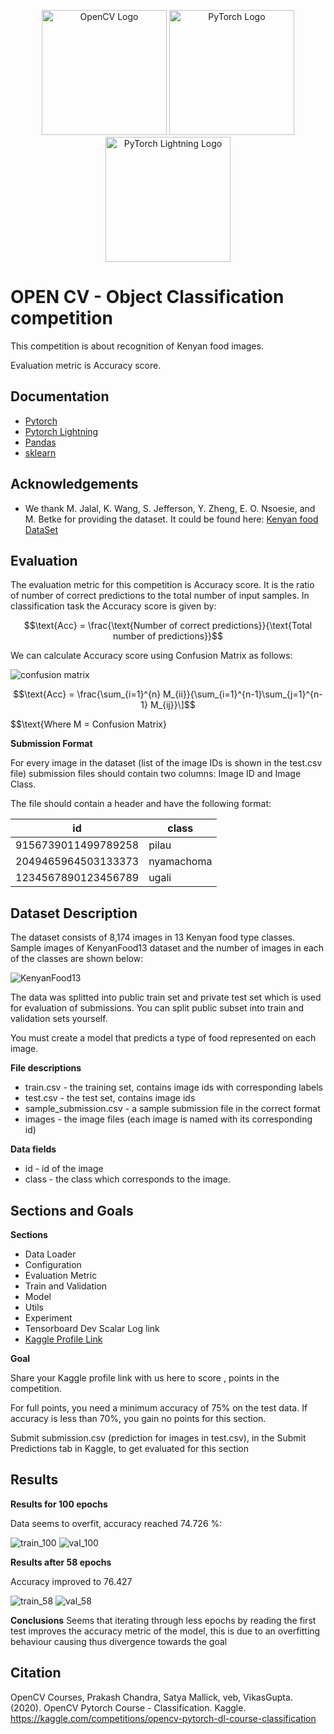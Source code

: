 
<p align="center">
  <img src="./images/opencv.png" alt="OpenCV Logo" width="200" padding-right="20"/>
  <img src="./images/pytorch.jpg" alt="PyTorch Logo" width="200" padding-left="20" />
  <img src="./images/pylightning1.png" alt="PyTorch Lightning Logo" width="200" padding-left="20"/>
</p>

# OPEN CV - Object Classification competition  

This competition is about recognition of Kenyan food images.

Evaluation metric is Accuracy score.


## Documentation

- [Pytorch](https://pytorch.org/docs/stable/index.html)
- [Pytorch Lightning](https://lightning.ai/docs)
- [Pandas](https://pandas.pydata.org/docs/index.html)
- [sklearn](https://scikit-learn.org/stable/user_guide.html)


## Acknowledgements

 - We thank M. Jalal, K. Wang, S. Jefferson, Y. Zheng, E. O. Nsoesie, and M. Betke for providing the dataset. It could be found here: [Kenyan food DataSet](https://github.com/monajalal/Kenyan-Food)

 

## Evaluation
The evaluation metric for this competition is Accuracy score. It is the ratio of number of correct predictions to the total number of input samples. In classification task the Accuracy score is given by:

$$\text{Acc} = \frac{\text{Number of correct predictions}}{\text{Total number of predictions}}$$

We can calculate Accuracy score using Confusion Matrix as follows:


![confusion matrix](./images/confusion%20matrix.png)

$$\text{Acc} = \frac{\sum_{i=1}^{n} M_{ii}}{\sum_{i=1}^{n-1}\sum_{j=1}^{n-1} M_{ij}}\]$$

$$\text{Where M = Confusion Matrix}


**Submission Format**

For every image in the dataset (list of the image IDs is shown in the test.csv file) submission files should contain two columns: Image ID and Image Class.

The file should contain a header and have the following format:

| id | class |
| --- | --- |
| 9156739011499789258 | pilau |
| 2049465964503133373 | nyamachoma |
| 1234567890123456789 | ugali |




## Dataset Description
The dataset consists of 8,174 images in 13 Kenyan food type classes. Sample images of KenyanFood13 dataset and the number of images in each of the classes are shown below:

![KenyanFood13](./images/KenyanFood13.png)

The data was splitted into public train set and private test set which is used for evaluation of submissions. You can split public subset into train and validation sets yourself.

You must create a model that predicts a type of food represented on each image.

**File descriptions**
- train.csv - the training set, contains image ids with corresponding labels
- test.csv - the test set, contains image ids
- sample_submission.csv - a sample submission file in the correct format
- images - the image files (each image is named with its corresponding id)

**Data fields**
- id - id of the image
- class - the class which corresponds to the image.
## Sections and Goals

**Sections**
* Data Loader
* Configuration
* Evaluation Metric
* Train and Validation
* Model
* Utils 
* Experiment 
* Tensorboard Dev Scalar Log link 
* [Kaggle Profile Link](https://www.kaggle.com/competitions/opencv-pytorch-dl-course-classification)  


**Goal**

Share your Kaggle profile link with us here to score , points in the competition.

For full points, you need a minimum accuracy of 75% on the test data. If accuracy is less than 70%, you gain no points for this section.

Submit submission.csv (prediction for images in test.csv), in the Submit Predictions tab in Kaggle, to get evaluated for this section 
## Results

**Results for 100 epochs**

Data seems to overfit, accuracy reached 74.726 %:

![train_100](./images/1.png)
![val_100](./images/2.png)

**Results after 58 epochs**

Accuracy improved to 76.427

![train_58](./images/3.png)
![val_58](./images/4.png)


**Conclusions**
Seems that iterating through less epochs by reading the first test improves the accuracy metric of the model, this is due to an overfitting behaviour causing thus divergence towards the goal
## Citation

OpenCV Courses, Prakash Chandra, Satya Mallick, veb, VikasGupta. (2020). OpenCV Pytorch Course - Classification. Kaggle. https://kaggle.com/competitions/opencv-pytorch-dl-course-classification